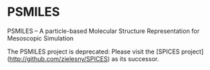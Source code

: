 # PSMILES
PSMILES – A particle-based Molecular Structure Representation for Mesoscopic Simulation

The PSMILES project is deprecated: Please visit the [SPICES project] (http://github.com/zielesny/SPICES) as its successor. 
